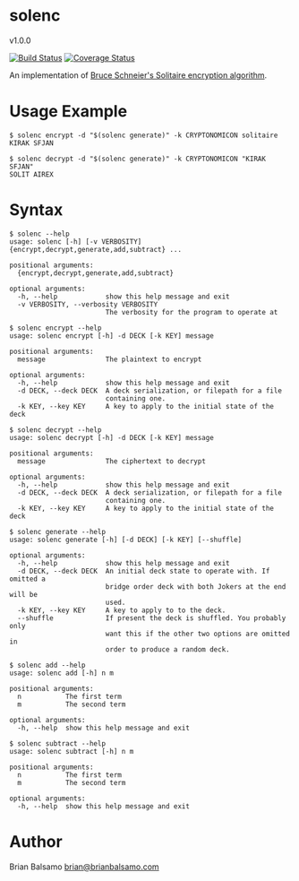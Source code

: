 # solenc

v1.0.0

[![Build Status](https://travis-ci.org/bnbalsamo/solenc.svg?branch=master)](https://travis-ci.org/bnbalsamo/solenc) [![Coverage Status](https://coveralls.io/repos/github/bnbalsamo/solenc/badge.svg?branch=master)](https://coveralls.io/github/bnbalsamo/solenc?branch=master)

An implementation of [Bruce Schneier's Solitaire encryption algorithm](https://www.schneier.com/academic/solitaire/). 


# Usage Example
```
$ solenc encrypt -d "$(solenc generate)" -k CRYPTONOMICON solitaire
KIRAK SFJAN
```

```
$ solenc decrypt -d "$(solenc generate)" -k CRYPTONOMICON "KIRAK SFJAN"
SOLIT AIREX
```

# Syntax
```
$ solenc --help
usage: solenc [-h] [-v VERBOSITY] {encrypt,decrypt,generate,add,subtract} ...

positional arguments:
  {encrypt,decrypt,generate,add,subtract}

optional arguments:
  -h, --help            show this help message and exit
  -v VERBOSITY, --verbosity VERBOSITY
                        The verbosity for the program to operate at
```

```
$ solenc encrypt --help
usage: solenc encrypt [-h] -d DECK [-k KEY] message

positional arguments:
  message               The plaintext to encrypt

optional arguments:
  -h, --help            show this help message and exit
  -d DECK, --deck DECK  A deck serialization, or filepath for a file
                        containing one.
  -k KEY, --key KEY     A key to apply to the initial state of the deck
```

```
$ solenc decrypt --help
usage: solenc decrypt [-h] -d DECK [-k KEY] message

positional arguments:
  message               The ciphertext to decrypt

optional arguments:
  -h, --help            show this help message and exit
  -d DECK, --deck DECK  A deck serialization, or filepath for a file
                        containing one.
  -k KEY, --key KEY     A key to apply to the initial state of the deck
```

```
$ solenc generate --help
usage: solenc generate [-h] [-d DECK] [-k KEY] [--shuffle]

optional arguments:
  -h, --help            show this help message and exit
  -d DECK, --deck DECK  An initial deck state to operate with. If omitted a
                        bridge order deck with both Jokers at the end will be
                        used.
  -k KEY, --key KEY     A key to apply to to the deck.
  --shuffle             If present the deck is shuffled. You probably only
                        want this if the other two options are omitted in
                        order to produce a random deck.
```

```
$ solenc add --help
usage: solenc add [-h] n m

positional arguments:
  n           The first term
  m           The second term

optional arguments:
  -h, --help  show this help message and exit
```

```
$ solenc subtract --help
usage: solenc subtract [-h] n m

positional arguments:
  n           The first term
  m           The second term

optional arguments:
  -h, --help  show this help message and exit
```

# Author
Brian Balsamo <brian@brianbalsamo.com>
